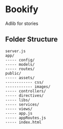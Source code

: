 # Bookify

Adlib for stories

## Folder Structure
```
server.js
app/
----- config/
----- models/
----- routes/
public/
----- assets/
------------ css/
------------ images/
----- controllers/
----- directives/
----- libs/
----- services/
----- views/
----- app.js
----- appRoutes.js
----- index.html
```
